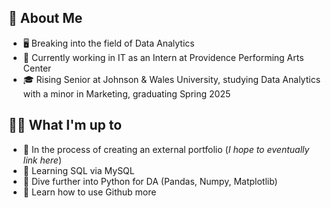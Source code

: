 ## 📖 About Me
* 🖥️ Breaking into the field of Data Analytics
* 💼 Currently working in IT as an Intern at Providence Performing Arts Center
* 🎓 Rising Senior at Johnson & Wales University, studying Data Analytics with a minor in Marketing, graduating Spring 2025 

## 🧑‍💻 What I'm up to
* 🔨 In the process of creating an external portfolio (*I hope to eventually link here*)
* 🐬 Learning SQL via MySQL
* 🐍 Dive further into Python for DA (Pandas, Numpy, Matplotlib)
* 🤔 Learn how to use Github more

<!---
BrandonD2039/BrandonD2039 is a ✨ special ✨ repository because its `README.md` (this file) appears on your GitHub profile.
You can click the Preview link to take a look at your changes.
--->
